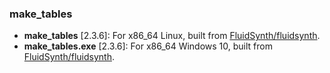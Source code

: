 ### make_tables
- **make_tables** [2.3.6]: For x86_64 Linux, built from [FluidSynth/fluidsynth](https://github.com/FluidSynth/fluidsynth/tree/2f2b1d58e83faeecae439794286f42fd923fc6a9/src/gentables).
- **make_tables.exe** [2.3.6]: For x86_64 Windows 10, built from [FluidSynth/fluidsynth](https://github.com/FluidSynth/fluidsynth/tree/2f2b1d58e83faeecae439794286f42fd923fc6a9/src/gentables).